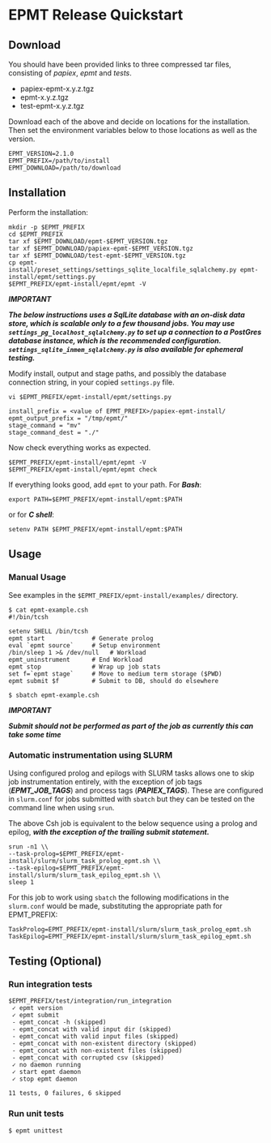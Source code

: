 # EPMT Release Quickstart

## Download
You should have been provided links to three compressed tar files, consisting of *papiex*, *epmt* and *tests*.

 - papiex-epmt-x.y.z.tgz 
 - epmt-x.y.z.tgz        
 - test-epmt-x.y.z.tgz   
 
Download each of the above and decide on locations for the installation. Then set the environment variables below to those locations as well as the version.

```
EPMT_VERSION=2.1.0
EPMT_PREFIX=/path/to/install
EPMT_DOWNLOAD=/path/to/download
```

## Installation

Perform the installation:

```
mkdir -p $EPMT_PREFIX
cd $EPMT_PREFIX
tar xf $EPMT_DOWNLOAD/epmt-$EPMT_VERSION.tgz
tar xf $EPMT_DOWNLOAD/papiex-epmt-$EPMT_VERSION.tgz
tar xf $EPMT_DOWNLOAD/test-epmt-$EPMT_VERSION.tgz
cp epmt-install/preset_settings/settings_sqlite_localfile_sqlalchemy.py epmt-install/epmt/settings.py
$EPMT_PREFIX/epmt-install/epmt/epmt -V
```

***IMPORTANT***

***The below instructions uses a SqlLite database with an on-disk data store, which is scalable only to a few thousand jobs. You may use `settings_pg_localhost_sqlalchemy.py` to set up a connection to a PostGres database instance, which is the recommended configuration. `settings_sqlite_inmem_sqlalchemy.py` is also available for ephemeral testing.***

Modify install, output and stage paths, and possibly the database connection string, in your copied `settings.py` file.

`vi $EPMT_PREFIX/epmt-install/epmt/settings.py`

```
install_prefix = <value of EPMT_PREFIX>/papiex-epmt-install/
epmt_output_prefix = "/tmp/epmt/"
stage_command = "mv"
stage_command_dest = "./"
```

Now check everything works as expected.

```
$EPMT_PREFIX/epmt-install/epmt/epmt -V
$EPMT_PREFIX/epmt-install/epmt/epmt check
```

If everything looks good, add `epmt` to your path. For ***Bash***:
```
export PATH=$EPMT_PREFIX/epmt-install/epmt:$PATH
```
or for ***C shell***:
```
setenv PATH $EPMT_PREFIX/epmt-install/epmt:$PATH
```
## Usage

### Manual Usage

See examples in the `$EPMT_PREFIX/epmt-install/examples/` directory.


```
$ cat epmt-example.csh
#!/bin/tcsh

setenv SHELL /bin/tcsh
epmt start             # Generate prolog
eval `epmt source`     # Setup environment
/bin/sleep 1 >& /dev/null   # Workload
epmt_uninstrument      # End Workload
epmt stop              # Wrap up job stats
set f=`epmt stage`     # Move to medium term storage ($PWD)
epmt submit $f         # Submit to DB, should do elsewhere

$ sbatch epmt-example.csh
```

***IMPORTANT***

***Submit should not be performed as part of the job as currently this can take some time***

### Automatic instrumentation using SLURM

Using configured prolog and epilogs with SLURM tasks allows one to skip job instrumentation entirely, with the exception of job tags (***EPMT_JOB_TAGS***) and process tags (***PAPIEX_TAGS***). These are configured in `slurm.conf` for jobs submitted with `sbatch` but they can be tested on the command line when using `srun`. 

The above Csh job is equivalent to the below sequence using a prolog and epilog, ***with the exception of the trailing submit statement.***

```
srun -n1 \\
--task-prolog=$EPMT_PREFIX/epmt-install/slurm/slurm_task_prolog_epmt.sh \\
--task-epilog=$EPMT_PREFIX/epmt-install/slurm/slurm_task_epilog_epmt.sh \\
sleep 1
```

For this job to work using `sbatch` the following modifications in the `slurm.conf` would be made, substituting the appropriate path for EPMT_PREFIX:

```
TaskProlog=EPMT_PREFIX/epmt-install/slurm/slurm_task_prolog_epmt.sh
TaskEpilog=EPMT_PREFIX/epmt-install/slurm/slurm_task_epilog_epmt.sh
```

## Testing (Optional)

### Run integration tests
```
$EPMT_PREFIX/test/integration/run_integration 
 ✓ epmt version
 ✓ epmt submit
 - epmt_concat -h (skipped)
 - epmt_concat with valid input dir (skipped)
 - epmt_concat with valid input files (skipped)
 - epmt_concat with non-existent directory (skipped)
 - epmt_concat with non-existent files (skipped)
 - epmt_concat with corrupted csv (skipped)
 ✓ no daemon running
 ✓ start epmt daemon
 ✓ stop epmt daemon

11 tests, 0 failures, 6 skipped
```

### Run unit tests
```
$ epmt unittest
```

